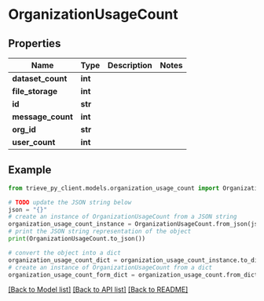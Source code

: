 # OrganizationUsageCount


## Properties

Name | Type | Description | Notes
------------ | ------------- | ------------- | -------------
**dataset_count** | **int** |  | 
**file_storage** | **int** |  | 
**id** | **str** |  | 
**message_count** | **int** |  | 
**org_id** | **str** |  | 
**user_count** | **int** |  | 

## Example

```python
from trieve_py_client.models.organization_usage_count import OrganizationUsageCount

# TODO update the JSON string below
json = "{}"
# create an instance of OrganizationUsageCount from a JSON string
organization_usage_count_instance = OrganizationUsageCount.from_json(json)
# print the JSON string representation of the object
print(OrganizationUsageCount.to_json())

# convert the object into a dict
organization_usage_count_dict = organization_usage_count_instance.to_dict()
# create an instance of OrganizationUsageCount from a dict
organization_usage_count_form_dict = organization_usage_count.from_dict(organization_usage_count_dict)
```
[[Back to Model list]](../README.md#documentation-for-models) [[Back to API list]](../README.md#documentation-for-api-endpoints) [[Back to README]](../README.md)


